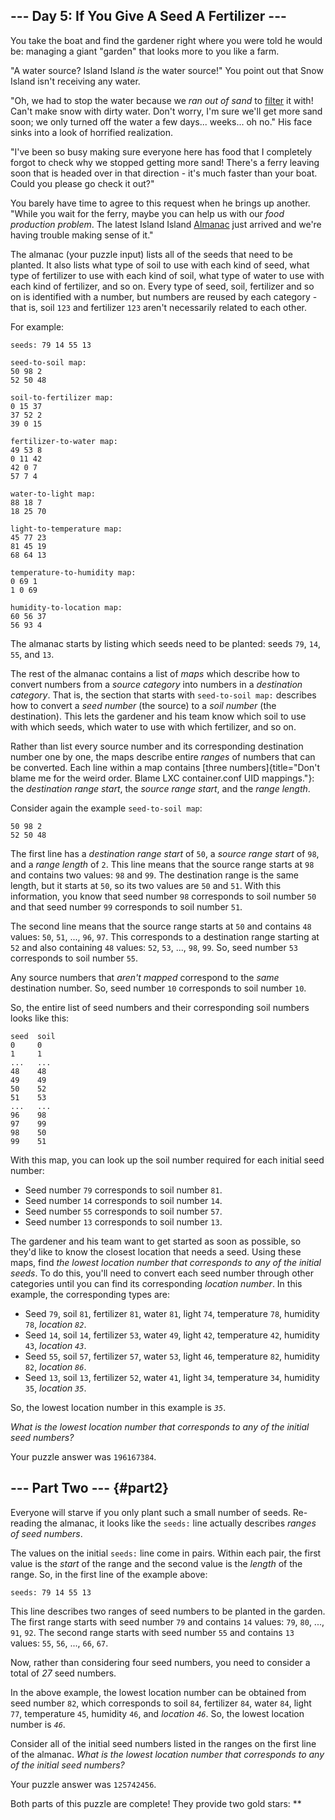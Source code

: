 ## \-\-- Day 5: If You Give A Seed A Fertilizer \-\--

You take the boat and find the gardener right where you were told he
would be: managing a giant \"garden\" that looks more to you like a
farm.

\"A water source? Island Island *is* the water source!\" You point out
that Snow Island isn\'t receiving any water.

\"Oh, we had to stop the water because we *ran out of sand* to
[filter](https://en.wikipedia.org/wiki/Sand_filter) it with! Can\'t make
snow with dirty water. Don\'t worry, I\'m sure we\'ll get more sand
soon; we only turned off the water a few days\... weeks\... oh no.\" His
face sinks into a look of horrified realization.

\"I\'ve been so busy making sure everyone here has food that I
completely forgot to check why we stopped getting more sand! There\'s a
ferry leaving soon that is headed over in that direction - it\'s much
faster than your boat. Could you please go check it out?\"

You barely have time to agree to this request when he brings up another.
\"While you wait for the ferry, maybe you can help us with our *food
production problem*. The latest Island Island
[Almanac](https://en.wikipedia.org/wiki/Almanac) just arrived and we\'re
having trouble making sense of it.\"

The almanac (your puzzle input) lists all of the seeds that need to be
planted. It also lists what type of soil to use with each kind of seed,
what type of fertilizer to use with each kind of soil, what type of
water to use with each kind of fertilizer, and so on. Every type of
seed, soil, fertilizer and so on is identified with a number, but
numbers are reused by each category - that is, soil `123` and fertilizer
`123` aren\'t necessarily related to each other.

For example:

    seeds: 79 14 55 13

    seed-to-soil map:
    50 98 2
    52 50 48

    soil-to-fertilizer map:
    0 15 37
    37 52 2
    39 0 15

    fertilizer-to-water map:
    49 53 8
    0 11 42
    42 0 7
    57 7 4

    water-to-light map:
    88 18 7
    18 25 70

    light-to-temperature map:
    45 77 23
    81 45 19
    68 64 13

    temperature-to-humidity map:
    0 69 1
    1 0 69

    humidity-to-location map:
    60 56 37
    56 93 4

The almanac starts by listing which seeds need to be planted: seeds
`79`, `14`, `55`, and `13`.

The rest of the almanac contains a list of *maps* which describe how to
convert numbers from a *source category* into numbers in a *destination
category*. That is, the section that starts with `seed-to-soil map:`
describes how to convert a *seed number* (the source) to a *soil number*
(the destination). This lets the gardener and his team know which soil
to use with which seeds, which water to use with which fertilizer, and
so on.

Rather than list every source number and its corresponding destination
number one by one, the maps describe entire *ranges* of numbers that can
be converted. Each line within a map contains [three
numbers]{title="Don't blame me for the weird order. Blame LXC container.conf UID mappings."}:
the *destination range start*, the *source range start*, and the *range
length*.

Consider again the example `seed-to-soil map`:

    50 98 2
    52 50 48

The first line has a *destination range start* of `50`, a *source range
start* of `98`, and a *range length* of `2`. This line means that the
source range starts at `98` and contains two values: `98` and `99`. The
destination range is the same length, but it starts at `50`, so its two
values are `50` and `51`. With this information, you know that seed
number `98` corresponds to soil number `50` and that seed number `99`
corresponds to soil number `51`.

The second line means that the source range starts at `50` and contains
`48` values: `50`, `51`, \..., `96`, `97`. This corresponds to a
destination range starting at `52` and also containing `48` values:
`52`, `53`, \..., `98`, `99`. So, seed number `53` corresponds to soil
number `55`.

Any source numbers that *aren\'t mapped* correspond to the *same*
destination number. So, seed number `10` corresponds to soil number
`10`.

So, the entire list of seed numbers and their corresponding soil numbers
looks like this:

    seed  soil
    0     0
    1     1
    ...   ...
    48    48
    49    49
    50    52
    51    53
    ...   ...
    96    98
    97    99
    98    50
    99    51

With this map, you can look up the soil number required for each initial
seed number:

-   Seed number `79` corresponds to soil number `81`.
-   Seed number `14` corresponds to soil number `14`.
-   Seed number `55` corresponds to soil number `57`.
-   Seed number `13` corresponds to soil number `13`.

The gardener and his team want to get started as soon as possible, so
they\'d like to know the closest location that needs a seed. Using these
maps, find *the lowest location number that corresponds to any of the
initial seeds*. To do this, you\'ll need to convert each seed number
through other categories until you can find its corresponding *location
number*. In this example, the corresponding types are:

-   Seed `79`, soil `81`, fertilizer `81`, water `81`, light `74`,
    temperature `78`, humidity `78`, *location `82`*.
-   Seed `14`, soil `14`, fertilizer `53`, water `49`, light `42`,
    temperature `42`, humidity `43`, *location `43`*.
-   Seed `55`, soil `57`, fertilizer `57`, water `53`, light `46`,
    temperature `82`, humidity `82`, *location `86`*.
-   Seed `13`, soil `13`, fertilizer `52`, water `41`, light `34`,
    temperature `34`, humidity `35`, *location `35`*.

So, the lowest location number in this example is *`35`*.

*What is the lowest location number that corresponds to any of the
initial seed numbers?*

Your puzzle answer was `196167384`.

## \-\-- Part Two \-\-- {#part2}

Everyone will starve if you only plant such a small number of seeds.
Re-reading the almanac, it looks like the `seeds:` line actually
describes *ranges of seed numbers*.

The values on the initial `seeds:` line come in pairs. Within each pair,
the first value is the *start* of the range and the second value is the
*length* of the range. So, in the first line of the example above:

    seeds: 79 14 55 13

This line describes two ranges of seed numbers to be planted in the
garden. The first range starts with seed number `79` and contains `14`
values: `79`, `80`, \..., `91`, `92`. The second range starts with seed
number `55` and contains `13` values: `55`, `56`, \..., `66`, `67`.

Now, rather than considering four seed numbers, you need to consider a
total of *27* seed numbers.

In the above example, the lowest location number can be obtained from
seed number `82`, which corresponds to soil `84`, fertilizer `84`, water
`84`, light `77`, temperature `45`, humidity `46`, and *location `46`*.
So, the lowest location number is *`46`*.

Consider all of the initial seed numbers listed in the ranges on the
first line of the almanac. *What is the lowest location number that
corresponds to any of the initial seed numbers?*

Your puzzle answer was `125742456`.

Both parts of this puzzle are complete! They provide two gold stars:
\*\*
